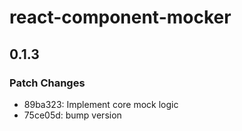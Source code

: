 # react-component-mocker

## 0.1.3

### Patch Changes

- 89ba323: Implement core mock logic
- 75ce05d: bump version
